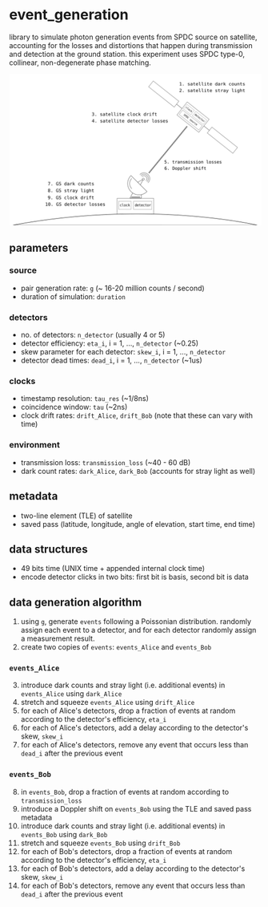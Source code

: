 # event_generation

library to simulate photon generation events from SPDC source on satellite, accounting for the losses and distortions that happen during transmission and detection at the ground station. this experiment uses SPDC type-0, collinear, non-degenerate phase matching.

![](./assets/losses.png)

## parameters

### source
- pair generation rate: `g` (~ 16-20 million counts / second)
- duration of simulation: `duration`

### detectors
- no. of detectors: `n_detector` (usually 4 or 5)
- detector efficiency: `eta_i`, i = 1, ..., `n_detector` (~0.25)
- skew parameter for each detector: `skew_i`, i = 1, ..., `n_detector`
- detector dead times: `dead_i`,  i = 1, ..., `n_detector` (~1us)

### clocks
- timestamp resolution: `tau_res` (~1/8ns)
- coincidence window: `tau` (~2ns)
- clock drift rates: `drift_Alice`, `drift_Bob` (note that these can vary with time)

### environment
- transmission loss: `transmission_loss` (~40 - 60 dB)
- dark count rates: `dark_Alice`, `dark_Bob` (accounts for stray light as well)

## metadata
- two-line element (TLE) of satellite
- saved pass (latitude, longitude, angle of elevation, start time, end time)

## data structures
- 49 bits time (UNIX time + appended internal clock time)
- encode detector clicks in two bits: first bit is basis, second bit is data

## data generation algorithm
1. using `g`, generate `events` following a Poissonian distribution. randomly assign each event to a detector, and for each detector randomly assign a measurement result.
2. create two copies of `events`: `events_Alice` and `events_Bob`

### `events_Alice`
3. introduce dark counts and stray light (i.e. additional events) in `events_Alice` using `dark_Alice`
4. stretch and squeeze `events_Alice` using `drift_Alice`
5. for each of Alice's detectors, drop a fraction of events at random according to the detector's efficiency, `eta_i`
6. for each of Alice's detectors, add a delay according to the detector's skew, `skew_i`
7. for each of Alice's detectors, remove any event that occurs less than `dead_i` after the previous event

### `events_Bob`
8. in `events_Bob`, drop a fraction of events at random according to `transmission_loss`
9. introduce a Doppler shift on `events_Bob` using the TLE and saved pass metadata
10. introduce dark counts and stray light (i.e. additional events) in `events_Bob` using `dark_Bob`
11. stretch and squeeze `events_Bob` using `drift_Bob`
12. for each of Bob's detectors, drop a fraction of events at random according to the detector's efficiency, `eta_i`
13. for each of Bob's detectors, add a delay according to the detector's skew, `skew_i`
14. for each of Bob's detectors, remove any event that occurs less than `dead_i` after the previous event
